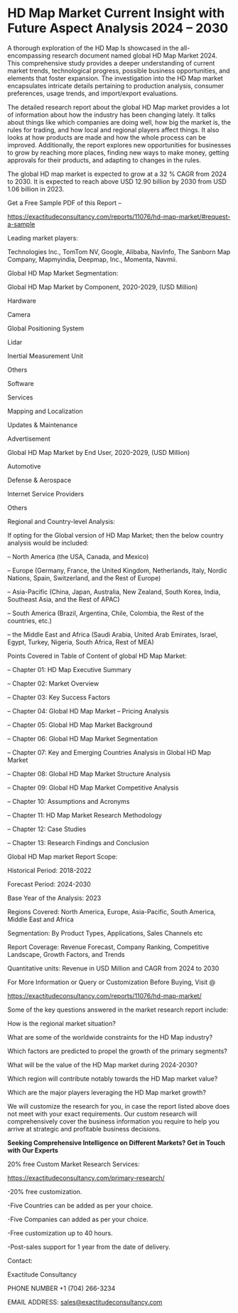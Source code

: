 # HD Map Market Current Insight with Future Aspect Analysis 2024 – 2030

A thorough exploration of the HD Map Is showcased  in the all-encompassing research document named global HD Map Market 2024. This comprehensive study provides a deeper understanding of current market trends, technological progress, possible business opportunities, and elements that foster expansion. The investigation into the HD Map market encapsulates intricate details pertaining to production analysis, consumer preferences, usage trends, and import/export evaluations.

The detailed research report about the global HD Map market provides a lot of information about how the industry has been changing lately. It talks about things like which companies are doing well, how big the market is, the rules for trading, and how local and regional players affect things. It also looks at how products are made and how the whole process can be improved. Additionally, the report explores new opportunities for businesses to grow by reaching more places, finding new ways to make money, getting approvals for their products, and adapting to changes in the rules.

The global HD map market is expected to grow at a 32 % CAGR from 2024 to 2030. It is expected to reach above USD 12.90 billion by 2030 from USD 1.06 billion in 2023.

Get a Free Sample PDF of this Report –

https://exactitudeconsultancy.com/reports/11076/hd-map-market/#request-a-sample

Leading market players:

Technologies Inc., TomTom NV, Google, Alibaba, NavInfo, The Sanborn Map Company, Mapmyindia, Deepmap, Inc., Momenta, Navmii.

Global HD Map Market Segmentation:

Global HD Map Market by Component, 2020-2029, (USD Million)

Hardware

Camera

Global Positioning System

Lidar

Inertial Measurement Unit

Others

Software

Services

Mapping and Localization

Updates & Maintenance

Advertisement

Global HD Map Market by End User, 2020-2029, (USD Million)

Automotive

Defense & Aerospace

Internet Service Providers

Others

Regional and Country-level Analysis:

If opting for the Global version of HD Map Market; then the below country analysis would be included:

– North America (the USA, Canada, and Mexico)

– Europe (Germany, France, the United Kingdom, Netherlands, Italy, Nordic Nations, Spain, Switzerland, and the Rest of Europe)

– Asia-Pacific (China, Japan, Australia, New Zealand, South Korea, India, Southeast Asia, and the Rest of APAC)

– South America (Brazil, Argentina, Chile, Colombia, the Rest of the countries, etc.)

– the Middle East and Africa (Saudi Arabia, United Arab Emirates, Israel, Egypt, Turkey, Nigeria, South Africa, Rest of MEA)

Points Covered in Table of Content of global HD Map Market:

– Chapter 01:  HD Map Executive Summary

– Chapter 02: Market Overview

– Chapter 03: Key Success Factors

– Chapter 04: Global HD Map Market – Pricing Analysis

– Chapter 05: Global HD Map Market Background

– Chapter 06: Global HD Map Market Segmentation

– Chapter 07: Key and Emerging Countries Analysis in Global HD Map Market

– Chapter 08: Global HD Map Market Structure Analysis

– Chapter 09: Global HD Map Market Competitive Analysis

– Chapter 10: Assumptions and Acronyms

– Chapter 11: HD Map Market Research Methodology

– Chapter 12: Case Studies

– Chapter 13: Research Findings and Conclusion

Global HD Map market Report Scope:

Historical Period: 2018-2022

Forecast Period: 2024-2030

Base Year of the Analysis: 2023

Regions Covered: North America, Europe, Asia-Pacific, South America, Middle East and Africa

Segmentation: By Product Types, Applications, Sales Channels etc

Report Coverage: Revenue Forecast, Company Ranking, Competitive Landscape, Growth Factors, and Trends

Quantitative units: Revenue in USD Million and CAGR from 2024 to 2030

For More Information or Query or Customization Before Buying, Visit @

https://exactitudeconsultancy.com/reports/11076/hd-map-market/

Some of the key questions answered in the market research report include:

How is the regional market situation?

What are some of the worldwide constraints for the HD Map industry?

Which factors are predicted to propel the growth of the primary segments?

What will be the value of the HD Map market during 2024-2030?

Which region will contribute notably towards the HD Map market value?

Which are the major players leveraging the HD Map market growth?

We will customize the research for you, in case the report listed above does not meet with your exact requirements. Our custom research will comprehensively cover the business information you require to help you arrive at strategic and profitable business decisions.

**Seeking Comprehensive Intelligence on Different Markets? Get in Touch with Our Experts**

20% free Custom Market Research Services:

https://exactitudeconsultancy.com/primary-research/

-20% free customization.

-Five Countries can be added as per your choice.

-Five Companies can added as per your choice.

-Free customization up to 40 hours.

-Post-sales support for 1 year from the date of delivery.

Contact:

Exactitude Consultancy

PHONE NUMBER +1 (704) 266-3234

EMAIL ADDRESS: sales@exactitudeconsultancy.com
